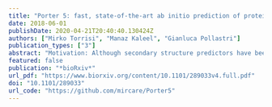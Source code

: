 ```yaml
---
title: "Porter 5: fast, state-of-the-art ab initio prediction of protein secondary structure in 3 and 8 classes"
date: 2018-06-01
publishDate: 2020-04-21T20:40:40.130424Z
authors: ["Mirko Torrisi", "Manaz Kaleel", "Gianluca Pollastri"]
publication_types: ["3"]
abstract: "Motivation: Although secondary structure predictors have been developed for decades, current ab initio methods have still some way to go to reach their theoretical limits. Moreover, the continuous effort towards harnessing ever expanding data sets and more sophisticated, deeper Machine Learning techniques, has not come to an end. Results: Here we present Porter 5, the latest release of one of the best performing ab initio secondary structure predictors. Version 5 achieves 84% accuracy (84% SOV) when tested on 3 classes, and 73% accuracy (77% SOV) on 8 classes, on a large independent set, significantly outperforming all the most recent ab initio predictors we have tested. Availability: The web and standalone versions of Porter5 are available at http://distilldeep.ucd.ie/porter/."
featured: false
publication: "*bioRxiv*"
url_pdf: "https://www.biorxiv.org/content/10.1101/289033v4.full.pdf"
doi: "10.1101/289033"
url_code: "https://github.com/mircare/Porter5"
---
```


